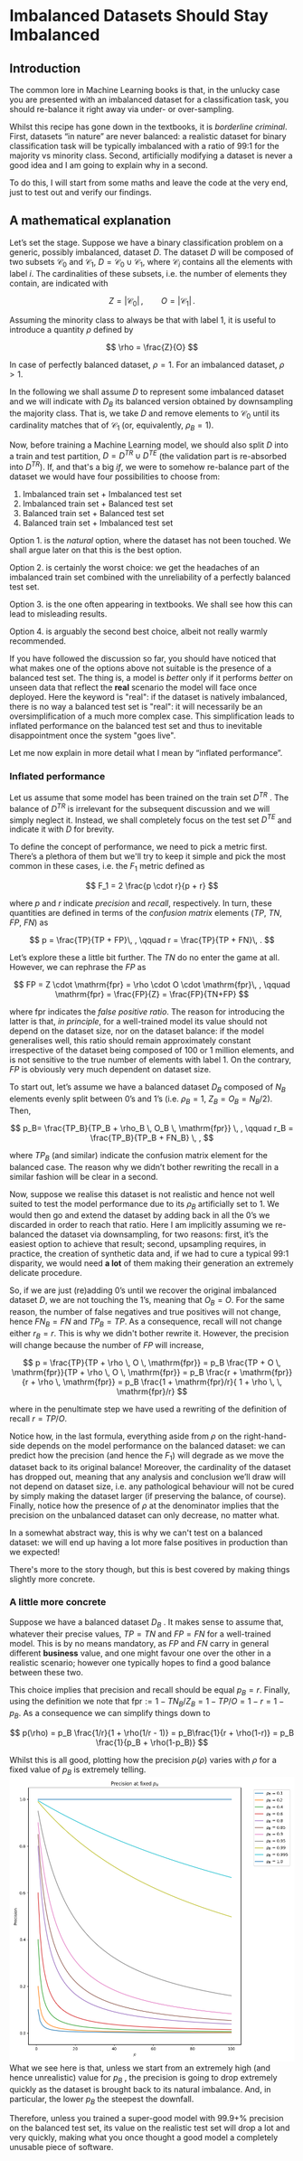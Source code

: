 # Imbalanced Datasets Should Stay Imbalanced

## Introduction

The common lore in Machine Learning books is that, in the unlucky case you are presented with an imbalanced dataset for a classification task, you should re-balance it right away via under- or over-sampling. 

Whilst this recipe has gone down in the textbooks, it is *borderline criminal*. First, datasets “in nature” are never balanced: a realistic dataset for binary classification task will be typically imbalanced with a ratio of 99:1 for the majority vs minority class. Second, artificially modifying a dataset is never a good idea and I am going to explain why in a second. 

To do this, I will start from some maths and leave the code at the very end, just to test out and verify our findings. 

## A mathematical explanation

Let’s set the stage. Suppose we have a binary classification problem on a generic, possibly imbalanced, dataset $D$. The dataset $D$ will be composed of two subsets $\mathcal{C}_0$ and $\mathcal{C}_1$, $D = \mathcal{C}_0 \cup \mathcal{C}_1$, where $\mathcal{C}_i$ contains all the elements with label $i$. The cardinalities of these subsets, i.e. the number of elements they contain, are indicated with

$$
Z = |\mathcal{C}_0|\, , \qquad O = |\mathcal{C}_1| \, . 
$$

Assuming the minority class to always be that with label 1, it is useful to introduce a quantity $\rho$ defined by

$$
\rho = \frac{Z}{O}
$$

In case of perfectly balanced dataset, $\rho=1$. For an imbalanced dataset, $\rho > 1$. 

In the following we shall assume $D$ to represent some imbalanced dataset and we will indicate with $D_B$ its balanced version obtained by downsampling the majority class. That is, we take $D$ and remove elements to $\mathcal{C}_0$ until its cardinality matches that of $\mathcal{C}_1$ (or, equivalently, $\rho_B = 1$). 

Now, before training a Machine Learning model, we should also split $D$ into a train and test partition, $D = D^{TR} \cup D^{TE}$ (the validation part is re-absorbed into $D^{TR}$). If, and that's a big *if*, we were to somehow re-balance part of the dataset we would have four possibilities to choose from:
1. Imbalanced train set + Imbalanced test set
2. Imbalanced train set + Balanced test set
3. Balanced train set + Balanced test set
4. Balanced train set + Imbalanced test set

Option 1. is the *natural* option,  where the dataset has not been touched. We shall argue later on that this is the best option. 

Option 2. is certainly the worst choice: we get the headaches of an imbalanced train set combined with the unreliability of a perfectly balanced test set. 

Option 3. is the one often appearing in textbooks. We shall see how this can lead to misleading results. 

Option 4. is arguably the second best choice, albeit not really warmly recommended. 

If you have followed the discussion so far, you should have noticed that what makes one of the options above not suitable is the presence of a balanced test set. The thing is, a model is *better* only if it performs *better* on unseen data that reflect the **real** scenario the model will face once deployed. Here the keyword is "real": if the dataset is natively imbalanced, there is no way a balanced test set is "real": it will necessarily be an oversimplification of a much more complex case. This simplification leads to inflated performance on the balanced test set and thus to inevitable disappointment once the system "goes live". 

 Let me now explain in more detail what I mean by “inflated performance”. 
 
### Inflated performance

Let us assume that some model has been trained on the train set $D^{TR}$ . The balance of $D^{TR}$ is irrelevant for the subsequent discussion and we will simply neglect it. Instead, we shall completely focus on the test set $D^{TE}$ and indicate it with $D$ for brevity.  

To define the concept of performance, we need to pick a metric first. There’s a plethora of them but we'll try to keep it simple and pick the most common in these cases, i.e. the $F_1$ metric defined as

$$
F_1 = 2 \frac{p \cdot r}{p + r}
$$

where $p$ and $r$ indicate *precision* and *recall*, respectively. In turn, these quantities are defined in terms of the *confusion matrix* elements ($TP$, $TN$, $FP$, $FN$) as

$$
p = \frac{TP}{TP + FP}\, , \qquad r = \frac{TP}{TP + FN}\, .
$$

Let’s explore these a little bit further. The $TN$ do no enter the game at all. However, we can rephrase the $FP$ as 

$$
FP = Z \cdot \mathrm{fpr} = \rho \cdot O \cdot \mathrm{fpr}\, , \qquad \mathrm{fpr} = \frac{FP}{Z} = \frac{FP}{TN+FP}
$$

where $\mathrm{fpr}$ indicates the *false positive ratio*. The reason for introducing the latter is that, *in principle*, for a well-trained model its value should not depend on the dataset size, nor on the dataset balance: if the model generalises well, this ratio should remain approximately constant irrespective of the dataset being composed of 100 or 1 million elements, and is not sensitive to the true number of elements with label 1. On the contrary, $FP$ is obviously very much dependent on dataset size. 

To start out, let’s assume we have a balanced dataset $D_B$ composed of $N_B$ elements evenly split between 0’s and 1’s (i.e. $\rho_B = 1$, $Z_B = O_B = N_B/2$).  Then,

$$
p_B= \frac{TP_B}{TP_B + \rho_B \, O_B \, \mathrm{fpr}} \, , \qquad r_B = \frac{TP_B}{TP_B + FN_B} \, ,
$$

where $TP_B$ (and similar) indicate the confusion matrix element for the balanced case. The reason why we didn’t bother rewriting the recall in a similar fashion will be clear in a second. 

Now, suppose we realise this dataset is not realistic and hence not well suited to test the model performance due to its $\rho_B$ artificially set to 1. We would then go and extend the dataset by adding back in all the 0’s we discarded in order to reach that ratio. Here I am implicitly assuming we re-balanced the dataset via downsampling, for two reasons: first, it’s the easiest option to achieve that result; second, upsampling requires, in practice, the creation of synthetic data and, if we had to cure a typical 99:1 disparity, we would need **a lot** of them making their generation an extremely delicate procedure.

So, if we are just (re)adding 0’s until we recover the original imbalanced dataset $D$, we are not touching the 1’s, meaning that $O_B = O$. For the same reason, the number of false negatives and true positives will not change, hence $FN_B = FN$ and $TP_B = TP$. As a consequence, recall will not change either $r_B = r$. This is why we didn't bother rewrite it. However, the precision will change because the number of $FP$ will increase, 

$$
p = \frac{TP}{TP + \rho \, O \, \mathrm{fpr}} = p_B \frac{TP + O \, \mathrm{fpr}}{TP + \rho \, O \, \mathrm{fpr}} = p_B \frac{r + \mathrm{fpr}}{r + \rho \, \mathrm{fpr}} = p_B \frac{1 + \mathrm{fpr}/r}{ 1 + \rho \, \, \mathrm{fpr}/r}
$$ 

where in the penultimate step we have used a rewriting of the definition of recall $r = TP/O$. 

Notice how, in the last formula, everything aside from $\rho$ on the right-hand-side depends on the model performance on the balanced dataset: we can predict how the precision (and hence the $F_1$) will degrade as we move the dataset back to its original balance! Moreover, the cardinality of the dataset has dropped out, meaning that any analysis and conclusion we’ll draw will not depend on dataset size, i.e. any pathological behaviour will not be cured by simply making the dataset larger (if preserving the balance, of course). Finally, notice how the presence of $\rho$ at the denominator implies that the precision on the unbalanced dataset can only decrease, no matter what. 

In a somewhat abstract way, this is why we can't test on a balanced dataset: we will end up having a lot more false positives in production than we expected! 

There's more to the story though, but this is best covered by making things slightly more concrete. 

### A little more concrete

Suppose we have a balanced dataset $D_B$ . It makes sense to assume that, whatever their precise values, $TP = TN$ and $FP = FN$ for a well-trained model. This is by no means mandatory, as $FP$ and $FN$ carry in general different **business** value, and one might favour one over the other in a realistic scenario; however one typically hopes to find a good balance between these two. 

This choice implies that precision and recall should be equal $p_B = r$. Finally, using the definition we note that $\mathrm{fpr}:=1 -TN_B/Z_B = 1-TP/O = 1-r=1-p_B$. As a consequence we can simplify things down to 

$$
p(\rho) = p_B \frac{1/r}{1 + \rho(1/r - 1)} = p_B\frac{1}{r + \rho(1-r)} = p_B \frac{1}{p_B + \rho(1-p_B)}
$$

Whilst this is all good, plotting how the precision $p(\rho)$ varies with $\rho$ for a fixed value of $p_B$ is extremely telling. 
![Precision](/assets/images/precision-fixed-pb.png)
What we see here is that, unless we start from an extremely high (and hence unrealistic) value for $p_B$ , the precision is going to drop extremely quickly as the dataset is brought back to its natural imbalance. And, in particular, the lower $p_B$ the steepest the downfall. 

Therefore, unless you trained a super-good model with 99.9+% precision on the balanced test set, its value on the realistic test set will drop a lot and very quickly, making what you once thought a good model a completely unusable piece of software.

